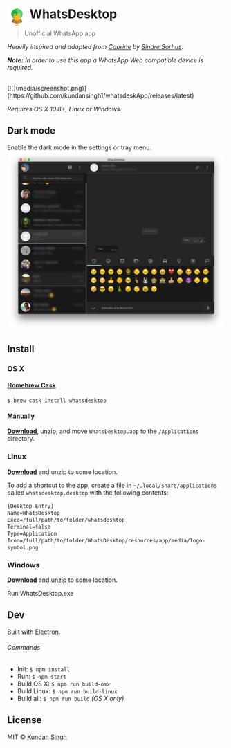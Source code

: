 # <img src="media/logo.png" width="45" align="left">&nbsp;WhatsDesktop

> Unofficial WhatsApp app

*Heavily inspired and adapted from [Caprine](https://github.com/sindresorhus/caprine) by [Sindre Sorhus](https://github.com/sindresorhus).*

*<strong>Note:</strong> In order to use this app a WhatsApp Web compatible device is required.*

<br>
[![](media/screenshot.png)](https://github.com/kundansingh1/whatsdeskApp/releases/latest)

*Requires OS X 10.8+, Linux or Windows.*

## Dark mode

Enable the dark mode in the settings or tray menu.
[![](media/screenshot-dark.png)](https://github.com/kundansingh1/whatsdeskApp/releases/latest)

## Install

### OS X

#### [Homebrew Cask](http://caskroom.io)

```
$ brew cask install whatsdesktop
```

#### Manually

[**Download**](https://github.com/kundansingh1/whatsdeskApp/releases/latest), unzip, and move `WhatsDesktop.app` to the `/Applications` directory.

### Linux

[**Download**](https://github.com/kundansingh1/whatsdeskApp/releases/latest) and unzip to some location.

To add a shortcut to the app, create a file in `~/.local/share/applications` called `whatsdesktop.desktop` with the following contents:

```
[Desktop Entry]
Name=WhatsDesktop
Exec=/full/path/to/folder/whatsdesktop
Terminal=false
Type=Application
Icon=/full/path/to/folder/WhatsDesktop/resources/app/media/logo-symbol.png
```

### Windows

[**Download**](https://github.com/kundansingh1/whatsdeskApp/releases/latest) and unzip to some location.

Run WhatsDesktop.exe

## Dev

Built with [Electron](http://electron.atom.io).

###### Commands

- Init: `$ npm install`
- Run: `$ npm start`
- Build OS X: `$ npm run build-osx`
- Build Linux: `$ npm run build-linux`
- Build all: `$ npm run build` *(OS X only)*


## License

MIT © [Kundan Singh](http://github.com/kundansingh1)
